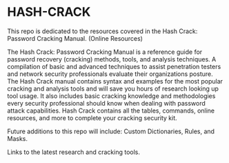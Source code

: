 # HASH-CRACK
This repo is dedicated to the resources covered in the Hash Crack: Password Cracking Manual. (Online Resources)

The Hash Crack: Password Cracking Manual is a reference guide for password recovery (cracking) methods, tools, and analysis techniques. A compilation of basic and advanced techniques to assist penetration testers and network security professionals evaluate their organizations posture. The Hash Crack manual contains syntax and examples for the most popular cracking and analysis tools and will save you hours of research looking up tool usage. It also includes basic cracking knowledge and methodologies every security professional should know when dealing with password attack capabilities. Hash Crack contains all the tables, commands, online resources, and more to complete your cracking security kit.

Future additions to this repo will include: Custom Dictionaries, Rules, and Masks. 

Links to the latest research and cracking tools.
